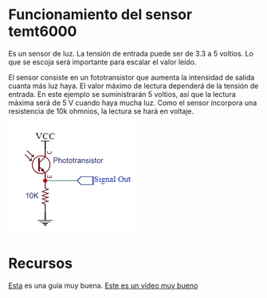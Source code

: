 # Funcionamiento del sensor temt6000

Es un sensor de luz. La tensión de entrada puede ser de 3.3 a 5 voltios. Lo que se escoja será importante para escalar el valor leído.

El sensor consiste en un fototransistor que aumenta la intensidad de salida cuanta más luz haya. El valor máximo de lectura dependerá de la tensión de entrada. En este ejemplo se suministrarán 5 voltios, así que la lectura máxima será de 5 V cuando haya mucha luz. Como el sensor incorpora una resistencia de 10k ohmnios, la lectura se hará en voltaje.

![](https://github.com/Xayiide/esp-8266-pruebas/blob/main/assets/temt6000_schem.jpg)


# Recursos
[Esta](https://protosupplies.com/product/temt6000-ambient-light-sensor-module/) es una guía muy buena.
[Este es un vídeo muy bueno](https://www.youtube.com/watch?v=HwQFhM8IdeQ)
